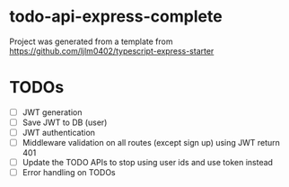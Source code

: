 # todo-api-express-complete

Project was generated from a template from https://github.com/ljlm0402/typescript-express-starter

# TODOs

- [ ] JWT generation 
- [ ] Save JWT to DB (user)
- [ ] JWT authentication 
- [ ] Middleware validation on all routes (except sign up) using JWT return 401
- [ ] Update the TODO APIs to stop using user ids and use token instead
- [ ] Error handling on TODOs

